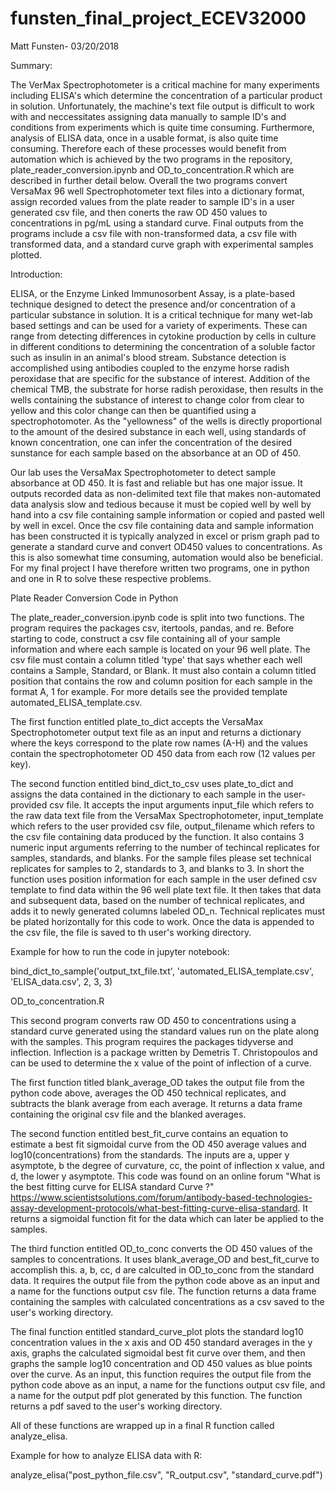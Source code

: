 # funsten_final_project_ECEV32000
Matt Funsten- 03/20/2018

Summary: 

The VerMax Spectrophotometer is a critical machine for many experiments including ELISA's which determine the concentration of a particular product in solution.  Unfortunately, the machine's text file output is difficult to work with and neccessitates assigning data manually to sample ID's and conditions from experiments which is quite time consuming.  Furthermore, analysis of ELISA data, once in a usable format, is also quite time consuming.  Therefore each of these processes would benefit from automation which is achieved by the two programs in the repository, plate_reader_conversion.ipynb and OD_to_concentration.R which are described in further detail below.  Overall the two programs convert VersaMax 96 well Spectrophotometer text files into a dictionary format, assign recorded values from the plate reader to sample ID's in a user generated csv file, and then conerts the raw OD 450 values to concentrations in pg/mL using a standard curve.  Final outputs from the programs include a csv file with non-transformed data, a csv file with transformed data, and a standard curve graph with experimental samples plotted.  

Introduction: 

ELISA, or the Enzyme Linked Immunosorbent Assay, is a plate-based technique designed to detect the presence and/or concentration of a particular substance in solution.  It is a critical technique for many wet-lab based settings and can be used for a variety of experiments.  These can range from detecting differences in cytokine production by cells in culture in different conditions to determining the concentration of a soluble factor such as insulin in an animal's blood stream.  Substance detection is accomplished using antibodies coupled to the enzyme horse radish peroxidase that are specific for the substance of interest.  Addition of the chemical TMB, the substrate for horse radish peroxidase, then results in the wells containing the substance of interest to change color from clear to yellow and this color change can then be quantified using a spectrophotomoter.  As the "yellowness" of the wells is directly proportional to the amount of the desired substance in each well, using standards of known concentration, one can infer the concentration of the desired sunstance for each sample based on the absorbance at an OD of 450.

Our lab uses the VersaMax Spectrophotometer to detect sample absorbance at OD 450.  It is fast and reliable but has one major issue.  It outputs recorded data as non-delimited text file that makes non-automated data analysis slow and tedious because it must be copied well by well by hand into a csv file containing sample information or copied and pasted well by well in excel.  Once the csv file containing data and sample information has been constructed it is typically analyzed in excel or prism graph pad to generate a standard curve and convert OD450 values to concentrations.  As this is also somewhat time consuming, automation would also be beneficial.  For my final project I have therefore written two programs, one in python and one in R to solve these respective problems.  

Plate Reader Conversion Code in Python

The plate_reader_conversion.ipynb code is split into two functions.  The program requires the packages csv, itertools, pandas, and re. Before starting to code, construct a csv file containing all of your sample information and where each sample is located on your 96 well plate.  The csv file must contain a column titled 'type' that says whether each well contains a Sample, Standard, or Blank. It must also contain a column titled position that contains the row and column position for each sample in the format A, 1 for example.  For more details see the provided template automated_ELISA_template.csv.  

The first function entitled plate_to_dict accepts the VersaMax Spectrophotometer output text file as an input and returns a dictionary where the keys correspond to the plate row names (A-H) and the values contain the spectrophotometer OD 450 data from each row (12 values per key).  

The second function entitled bind_dict_to_csv uses plate_to_dict and assigns the data contained in the dictionary to each sample in the user-provided csv file.  It accepts the input arguments input_file which refers to the raw data text file from the VersaMax Spectrophotometer, input_template which refers to the user provided csv file, output_filename which refers to the csv file containing data produced by the function.  It also contains 3 numeric input arguments referring to the number of techincal replicates for samples, standards, and blanks.  For the sample files please set technical replicates for samples to 2, standards to 3, and blanks to 3.  In short the function uses position information for each sample in the user defined csv template to find data within the 96 well plate text file.  It then takes that data and subsequent data, based on the number of technical replicates, and adds it to newly generated columns labeled OD_n.  Technical replicates must be plated horizontally for this code to work.  Once the data is appended to the csv file, the file is saved to th user's working directory.  

Example for how to run the code in jupyter notebook:

bind_dict_to_sample('output_txt_file.txt', 'automated_ELISA_template.csv', 'ELISA_data.csv', 2, 3, 3)

OD_to_concentration.R

This second program converts raw OD 450 to concentrations using a standard curve generated using the standard values run on the plate along with the samples.  This program requires the packages tidyverse and inflection.  Inflection is a package written by Demetris T. Christopoulos and can be used to determine the x value of the point of inflection of a curve.  

The first function titled blank_average_OD takes the output file from the python code above, averages the OD 450 technical replicates, and subtracts the blank average from each average.  It returns a data frame containing the original csv file and the blanked averages.  

The second function entitled best_fit_curve contains an equation to estimate a best fit sigmoidal curve from the OD 450 average values and log10(concentrations) from the standards.  The inputs are a, upper y asymptote, b the degree of curvature, cc, the point of inflection x value, and d, the lower y asymptote.  This code was found on an online forum "What is the best fitting curve for ELISA standard Curve ?" https://www.scientistsolutions.com/forum/antibody-based-technologies-assay-development-protocols/what-best-fitting-curve-elisa-standard.  It returns a sigmoidal function fit for the data which can later be applied to the samples. 

The third function entitled OD_to_conc converts the OD 450 values of the samples to concentrations.  It uses blank_average_OD and best_fit_curve to accomplish this.  a, b, cc, d are calculted in OD_to_conc from the standard data.  It requires the output file from the python code above as an input and a name for the functions output csv file.  The function returns a data frame containing the samples with calculated concentrations as a csv saved to the user's working directory.  

The final function entitled standard_curve_plot plots the standard log10 concentration values in the x axis and OD 450 standard averages in the y axis, graphs the calculated sigmoidal best fit curve over them, and then graphs the sample log10 concentration and OD 450 values as blue points over the curve.  As an input, this function requires the output file from the python code above as an input, a name for the functions output csv file, and a name for the output pdf plot generated by this function.  The function returns a pdf saved to the user's working directory. 

All of these functions are wrapped up in a final R function called analyze_elisa.  

Example for how to analyze ELISA data with R:

analyze_elisa("post_python_file.csv", "R_output.csv", "standard_curve.pdf")



